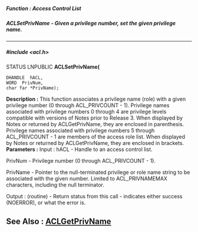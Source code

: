 ##### Function : Access Control List
##### ACLSetPrivName - Given a privilege number, set the given privilege name.
---
##### #include <acl.h>
STATUS LNPUBLIC **ACLSetPrivName(**

	DHANDLE  hACL,
	WORD  PrivNum,
	char far *PrivName);
**Description :**
This function associates a privilege name (role) with a given privilege number 
(0 through ACL_PRIVCOUNT - 1).   Privilege names associated with privilege 
numbers 0 through 4 are privilege levels compatible with versions of Notes 
prior to Release 3.  When displayed by Notes or returned by ACLGetPrivName, 
they are enclosed in parenthesis.  Privilege names associated with privilege 
numbers 5 through ACL_PRIVCOUNT - 1 are members of the access role list.  When 
displayed by Notes or returned by ACLGetPrivName, they are enclosed in 
brackets.
**Parameters :**
Input :
hACL  -   Handle to an access control list.

PrivNum  -  Privilege number (0 through ACL_PRIVCOUNT - 1).

PrivName  -   Pointer to the null-terminated privilege or role name string to be associated with the given number.  Limited to ACL_PRIVNAMEMAX characters, including the null terminator.

Output :
(routine)  -   Return status from this call - indicates either success (NOERROR), or what the error is.


**See Also :**
[ACLGetPrivName](D:/md_files/ACLGetPrivName.md)
---
